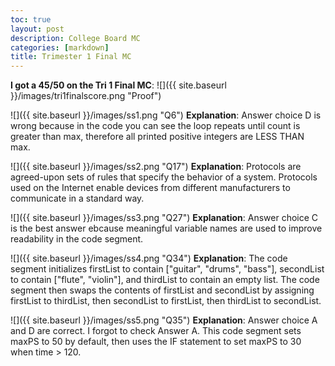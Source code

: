 ```yaml
---
toc: true
layout: post
description: College Board MC
categories: [markdown]
title: Trimester 1 Final MC 
---
```


**I got a 45/50 on the Tri 1 Final MC**: 
![]({{ site.baseurl }}/images/tri1finalscore.png "Proof")

![]({{ site.baseurl }}/images/ss1.png "Q6")
**Explanation**: Answer choice D is wrong because in the code you can see the loop repeats until count is greater than max, therefore all printed positive integers are LESS THAN max. 

![]({{ site.baseurl }}/images/ss2.png "Q17")
**Explanation**: Protocols are agreed-upon sets of rules that specify the behavior of a system. Protocols used on the Internet enable devices from different manufacturers to communicate in a standard way.

![]({{ site.baseurl }}/images/ss3.png "Q27")
**Explanation**: Answer choice C is the best answer ebcause meaningful variable names are used to improve readability in the code segment. 

![]({{ site.baseurl }}/images/ss4.png "Q34")
**Explanation**: The code segment initializes firstList to contain ["guitar", "drums", "bass"], secondList to contain ["flute", "violin"], and thirdList to contain an empty list. The code segment then swaps the contents of firstList and secondList by assigning firstList to thirdList, then secondList to firstList, then thirdList to secondList.

![]({{ site.baseurl }}/images/ss5.png "Q35")
**Explanation**: Answer choice A and D are correct. I forgot to check Answer A. This code segment sets maxPS to 50 by default, then uses the IF statement to set maxPS to 30 when time > 120. 

